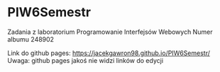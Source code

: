 # PIW6Semestr
Zadania z laboratorium Programowanie Interfejsów Webowych Numer albumu 248902

Link do github pages: https://jacekgawron98.github.io/PIW6Semestr/
Uwaga: github pages jakoś nie widzi linków do edycji
